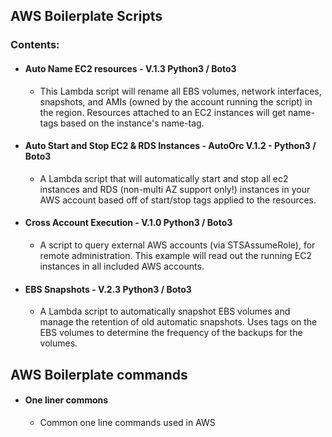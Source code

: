 ## AWS Boilerplate Scripts
### Contents:
* #### Auto Name EC2 resources - **V.1.3** Python3 / Boto3
  * This Lambda script will rename all EBS volumes, network interfaces, snapshots, and AMIs (owned by the account running the script) in the region. Resources attached to an EC2 instances will get name-tags based on the instance's name-tag.

* #### Auto Start and Stop EC2 & RDS Instances - **AutoOrc V.1.2** - Python3 / Boto3
  * A Lambda script that will automatically start and stop all ec2 instances and RDS (non-multi AZ support only!) instances in your AWS account based off of start/stop tags applied to the resources.


* #### Cross Account Execution - **V.1.0** Python3 / Boto3
  * A script to query external AWS accounts (via STSAssumeRole), for remote administration. This example will read out the running EC2 instances in all included AWS accounts.


* #### EBS Snapshots - **V.2.3** Python3 / Boto3
  * A Lambda script to automatically snapshot EBS volumes and manage the retention of old automatic snapshots. Uses tags on the EBS volumes to determine the frequency of the backups for the volumes.




## AWS Boilerplate commands

* #### One liner commons
  * Common one line commands used in AWS
